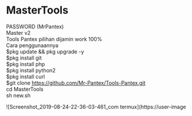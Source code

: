 # MasterTools
PASSWORD (MrPantex)<br>
Master v2<br>
Tools Pantex pilihan dijamin work 100%<br>
Cara penggunaannya <br>
$pkg update && pkg upgrade -y <br>
$pkg install git <br>
$pkg install php <br>
$pkg install python2 <br>
$pkg install curl <br>
$git clone https://github.com/Mr-Pantex/Tools-Pantex.git <br>
cd MasterTools <br>
sh new.sh


![Screenshot_2019-08-24-22-36-03-461_com termux](https://user-image

